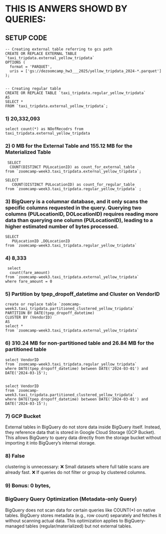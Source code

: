 # THIS IS ANWERS SHOWD BY QUERIES:

## SETUP CODE
```
-- Creating external table referring to gcs path
CREATE OR REPLACE EXTERNAL TABLE `taxi_tripdata.external_yellow_tripdata`
OPTIONS (
  format = 'PARQUET',
  uris = ['gs://dezoomcamp_hw3___2025/yellow_tripdata_2024-*.parquet']
);


-- Creating regular table
CREATE OR REPLACE TABLE `taxi_tripdata.regular_yellow_tripdata`
AS 
SELECT * 
FROM `taxi_tripdata.external_yellow_tripdata`;
```

### 1)  20,332,093
``` 
select count(*) as NOofRecodrs from taxi_tripdata.external_yellow_tripdata
 ```

### 2)  0 MB for the External Table and 155.12 MB for the Materialized Table
```
 SELECT 
  COUNT(DISTINCT PULocationID) as count_for_external_table
from `zoomcamp-week3.taxi_tripdata.external_yellow_tripdata`;

SELECT 
   COUNT(DISTINCT PULocationID) as count_for_regular_table
from `zoomcamp-week3.taxi_tripdata.regular_yellow_tripdata` ;
```

### 3)  BigQuery is a columnar database, and it only scans the specific columns requested in the query. Querying two columns (PULocationID, DOLocationID) requires reading more data than querying one column (PULocationID), leading to a higher estimated number of bytes processed.
```
SELECT 
   PULocationID ,DOLocationID
from `zoomcamp-week3.taxi_tripdata.regular_yellow_tripdata`
```

### 4)  8,333
```
 select 
  count(fare_amount)
from `zoomcamp-week3.taxi_tripdata.external_yellow_tripdata`
where fare_amount = 0
```

### 5)  Partition by tpep_dropoff_datetime and Cluster on VendorID
```
create or replace table `zoomcamp-week3.taxi_tripdata.partitioned_clustered_yellow_tripdata`
PARTITION BY DATE(tpep_dropoff_datetime)
CLUSTER BY (VendorID)
AS 
select * 
from `zoomcamp-week3.taxi_tripdata.external_yellow_tripdata`
```

### 6)  310.24 MB for non-partitioned table and 26.84 MB for the partitioned table
```
select VendorID
from `zoomcamp-week3.taxi_tripdata.regular_yellow_tripdata`
where DATE(tpep_dropoff_datetime) between DATE('2024-03-01') and DATE('2024-03-15');


select VendorID
from `zoomcamp-week3.taxi_tripdata.partitioned_clustered_yellow_tripdata`
where DATE(tpep_dropoff_datetime) between DATE('2024-03-01') and DATE('2024-03-15');
```

### 7)  GCP Bucket
External tables in BigQuery do not store data inside BigQuery itself. Instead, they reference data that is stored in Google Cloud Storage (GCP Bucket).
This allows BigQuery to query data directly from the storage bucket without importing it into BigQuery’s internal storage.

### 8)  False
 clustering is unnecessary:
❌ Small datasets where full table scans are already fast.
❌ If queries do not filter or group by clustered columns.


### 9) Bonus: 0 bytes, 
### BigQuery Query Optimization (Metadata-only Query)
BigQuery does not scan data for certain queries like COUNT(*) on native tables.
BigQuery stores metadata (e.g., row count) separately and fetches it without scanning actual data.
This optimization applies to BigQuery-managed tables (regular/materialized) but not external tables.
